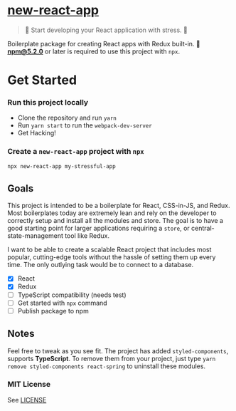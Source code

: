 # [new-react-app](https://www.github.com/ahtee/new-react-app)

> :rocket: Start developing your React application with stress. :nail_care:

Boilerplate package for creating React apps with Redux built-in. :ship: **npm@5.2.0** or later is required to use this project with `npx`.

# Get Started

### Run this project locally

- Clone the repository and run `yarn`
- Run `yarn start` to run the `webpack-dev-server`
- Get Hacking!

### Create a `new-react-app` project with `npx`

```sh
npx new-react-app my-stressful-app
```

## Goals

This project is intended to be a boilerplate for React, CSS-in-JS, and Redux. Most boilerplates today are extremely lean and rely on the developer to correctly setup and install all the modules and store. The goal is to have a good starting point for larger applications requiring a `store`, or central-state-management tool like Redux.

I want to be able to create a scalable React project that includes most popular, cutting-edge tools without the hassle of setting them up every time. The only outlying task would be to connect to a database.

- [x] React
- [x] Redux
- [ ] TypeScript compatibility (needs test)
- [ ] Get started with `npx` command
- [ ] Publish package to npm

## Notes

Feel free to tweak as you see fit. The project has added `styled-components`, supports **TypeScript**. To remove them from your project, just type `yarn remove styled-components react-spring` to uninstall these modules.

### MIT License

See [LICENSE](./LICENSE.md)
